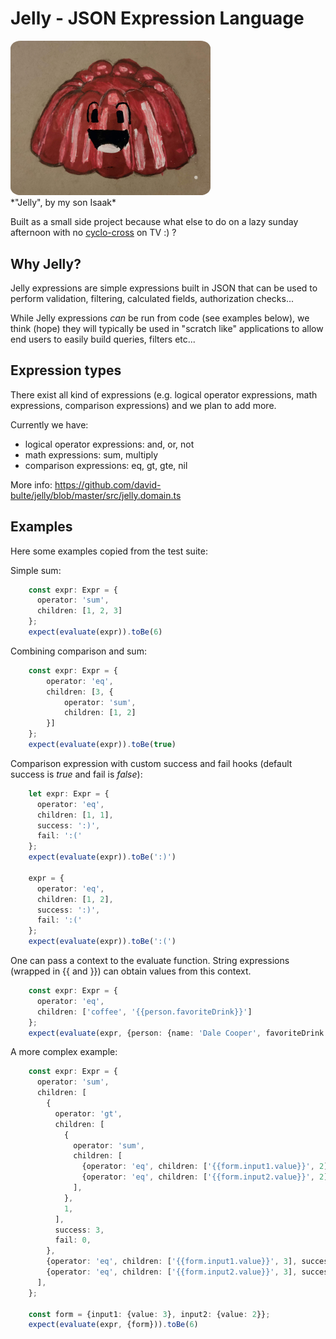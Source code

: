 # Jelly - JSON Expression Language

[//]: # (!["Jelly"]&#40;/assets/images/jelly.jpg&#41;)

[//]: # (*"Jelly", by my son Isaak*)

<div>
     <img style="border-radius: 5%; max-width: 20rem" src="/assets/images/jelly.jpg" alt="painting 'Jelly', by my son Isaak">
     <br/>
     *"Jelly", by my son Isaak*
</div>

Built as a small side project because what else to do on a lazy 
sunday afternoon with no [cyclo-cross](https://en.wikipedia.org/wiki/Cyclo-cross) on TV :) ?

## Why Jelly? 

Jelly expressions are simple expressions built in JSON
that can be used to perform validation, filtering, 
calculated fields, authorization checks...

While Jelly expressions _can_ be run from code (see examples 
below), we think (hope) they will typically be used in 
"scratch like" applications to allow end users to easily 
build queries, filters etc...

## Expression types

There exist all kind of expressions (e.g. logical operator expressions, 
math expressions, comparison expressions) and we plan to add more.

Currently we have:

- logical operator expressions: and, or, not
- math expressions: sum, multiply
- comparison expressions: eq, gt, gte, nil

More info: https://github.com/david-bulte/jelly/blob/master/src/jelly.domain.ts

## Examples

Here some examples copied from the test suite:

Simple sum:
```typescript
    const expr: Expr = {
      operator: 'sum',
      children: [1, 2, 3]
    };
    expect(evaluate(expr)).toBe(6)
```

Combining comparison and sum:

```typescript
    const expr: Expr = {
        operator: 'eq',
        children: [3, {
            operator: 'sum',
            children: [1, 2]
        }]
    };
    expect(evaluate(expr)).toBe(true)
```

Comparison expression with custom success and fail hooks 
(default success is _true_ and fail is _false_):

```typescript
    let expr: Expr = {
      operator: 'eq',
      children: [1, 1],
      success: ':)',
      fail: ':('
    };
    expect(evaluate(expr)).toBe(':)')
    
    expr = {
      operator: 'eq',
      children: [1, 2],
      success: ':)',
      fail: ':('
    };
    expect(evaluate(expr)).toBe(':(')
```

One can pass a context to the evaluate function. String expressions
(wrapped in {{ and }}) can obtain values from this context.

```typescript
    const expr: Expr = {
      operator: 'eq',
      children: ['coffee', '{{person.favoriteDrink}}']
    };
    expect(evaluate(expr, {person: {name: 'Dale Cooper', favoriteDrink: 'coffee'}})).toBe(true)
```

A more complex example:

```typescript
    const expr: Expr = {
      operator: 'sum',
      children: [
        {
          operator: 'gt',
          children: [
            {
              operator: 'sum',
              children: [
                {operator: 'eq', children: ['{{form.input1.value}}', 2], success: 1, fail: 0},
                {operator: 'eq', children: ['{{form.input2.value}}', 2], success: 1, fail: 0},
              ],
            },
            1,
          ],
          success: 3,
          fail: 0,
        },
        {operator: 'eq', children: ['{{form.input1.value}}', 3], success: 6, fail: 0},
        {operator: 'eq', children: ['{{form.input2.value}}', 3], success: 2, fail: 0},
      ],
    };
    
    const form = {input1: {value: 3}, input2: {value: 2}};
    expect(evaluate(expr, {form})).toBe(6)
```